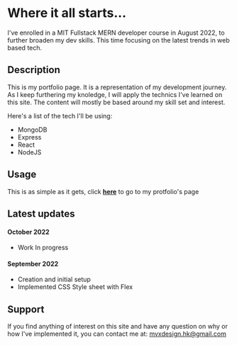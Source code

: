 # Where it all starts...

I've enrolled in a MIT Fullstack MERN developer course in August 2022, to further broaden my dev skills. This time focusing on the latest trends in web based tech. 


## Description

This is my portfolio page. It is a representation of my development journey. As I keep furthering my knoledge, I will apply the technics I've learned on this site. The content will mostly be based around my skill set and interest.

Here's a list of the tech I'll be using:
* MongoDB
* Express
* React
* NodeJS


## Usage

This is as simple as it gets, click **[here](https://mike-veilleux.github.io)** to go to my protfolio's page


## Latest updates

#### October 2022
* Work In progress

#### September 2022
* Creation and initial setup
* Implemented CSS Style sheet with Flex


## Support

If you find anything of interest on this site and have any question on why or how I've implemented it, you can contact me at: mvxdesign.hk@gmail.com


